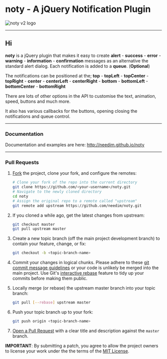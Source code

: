 # noty - A jQuery Notification Plugin

![noty v2 logo](http://ned.im/noty/img/projects/noty-v2-logo.png "noty v2")

***

## Hi

**noty** is a jQuery plugin that makes it easy to create **alert** - **success** - **error** - **warning** - **information** - **confirmation** messages as an alternative the standard alert dialog. Each notification is added to a **queue**. (**Optional**)

The notifications can be positioned at the;
**top** - **topLeft** - **topCenter** - **topRight** - **center** - **centerLeft** - **centerRight** - **bottom** - **bottomLeft** - **bottomCenter** - **bottomRight**

There are lots of other options in the API to customise the text, animation, speed, buttons and much more.

It also has various callbacks for the buttons, opening closing the notifications and queue control.

***

### Documentation

Documentation and examples are here: <http://needim.github.io/noty>

***

### Pull Requests

1. [Fork](http://help.github.com/fork-a-repo/) the project, clone your fork,
   and configure the remotes:

   ```bash
   # Clone your fork of the repo into the current directory
   git clone https://github.com/<your-username>/noty.git
   # Navigate to the newly cloned directory
   cd noty
   # Assign the original repo to a remote called "upstream"
   git remote add upstream https://github.com/needim/noty.git
   ```

2. If you cloned a while ago, get the latest changes from upstream:

   ```bash
   git checkout master
   git pull upstream master
   ```

3. Create a new topic branch (off the main project development branch)
   to contain your feature, change, or fix:

   ```bash
   git checkout -b <topic-branch-name>
   ```

4. Commit your changes in logical chunks. Please adhere to these [git commit
   message guidelines](http://tbaggery.com/2008/04/19/a-note-about-git-commit-messages.html)
   or your code is unlikely be merged into the main project. Use Git's
   [interactive rebase](https://help.github.com/articles/interactive-rebase)
   feature to tidy up your commits before making them public.

5. Locally merge (or rebase) the upstream master branch into your topic branch:

   ```bash
   git pull [--rebase] upstream master
   ```

6. Push your topic branch up to your fork:

   ```bash
   git push origin <topic-branch-name>
   ```

7. [Open a Pull Request](https://help.github.com/articles/using-pull-requests/)
    with a clear title and description against the `master` branch.

**IMPORTANT**: By submitting a patch, you agree to allow the project owners to
license your work under the the terms of the [MIT License](LICENSE.txt).
